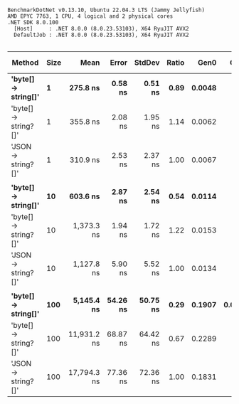 ```

BenchmarkDotNet v0.13.10, Ubuntu 22.04.3 LTS (Jammy Jellyfish)
AMD EPYC 7763, 1 CPU, 4 logical and 2 physical cores
.NET SDK 8.0.100
  [Host]     : .NET 8.0.0 (8.0.23.53103), X64 RyuJIT AVX2
  DefaultJob : .NET 8.0.0 (8.0.23.53103), X64 RyuJIT AVX2


```
| Method               | Size | Mean        | Error    | StdDev   | Ratio | Gen0   | Gen1   | Allocated | Alloc Ratio |
|--------------------- |----- |------------:|---------:|---------:|------:|-------:|-------:|----------:|------------:|
| **&#39;byte[] → string[]&#39;**  | **1**    |    **275.8 ns** |  **0.58 ns** |  **0.51 ns** |  **0.89** | **0.0048** |      **-** |     **416 B** |        **0.71** |
| &#39;byte[] → string?[]&#39; | 1    |    355.8 ns |  2.08 ns |  1.95 ns |  1.14 | 0.0062 |      - |     528 B |        0.90 |
| &#39;JSON → string?[]&#39;   | 1    |    310.9 ns |  2.53 ns |  2.37 ns |  1.00 | 0.0067 |      - |     584 B |        1.00 |
|                      |      |             |          |          |       |        |        |           |             |
| **&#39;byte[] → string[]&#39;**  | **10**   |    **603.6 ns** |  **2.87 ns** |  **2.54 ns** |  **0.54** | **0.0114** |      **-** |    **1024 B** |        **0.88** |
| &#39;byte[] → string?[]&#39; | 10   |  1,373.3 ns |  1.94 ns |  1.72 ns |  1.22 | 0.0153 |      - |    1384 B |        1.18 |
| &#39;JSON → string?[]&#39;   | 10   |  1,127.8 ns |  5.90 ns |  5.52 ns |  1.00 | 0.0134 |      - |    1168 B |        1.00 |
|                      |      |             |          |          |       |        |        |           |             |
| **&#39;byte[] → string[]&#39;**  | **100**  |  **5,145.4 ns** | **54.26 ns** | **50.75 ns** |  **0.29** | **0.1907** | **0.0076** |   **16392 B** |        **1.05** |
| &#39;byte[] → string?[]&#39; | 100  | 11,931.2 ns | 68.87 ns | 64.42 ns |  0.67 | 0.2289 |      - |   19448 B |        1.24 |
| &#39;JSON → string?[]&#39;   | 100  | 17,794.3 ns | 77.36 ns | 72.36 ns |  1.00 | 0.1831 |      - |   15632 B |        1.00 |
